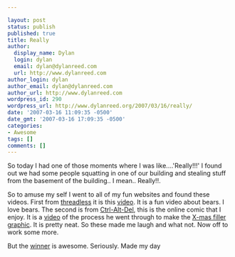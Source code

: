 ```yaml
---

layout: post
status: publish
published: true
title: Really
author:
  display_name: Dylan
  login: dylan
  email: dylan@dylanreed.com
  url: http://www.dylanreed.com
author_login: dylan
author_email: dylan@dylanreed.com
author_url: http://www.dylanreed.com
wordpress_id: 290
wordpress_url: http://www.dylanreed.org/2007/03/16/really/
date: '2007-03-16 11:09:35 -0500'
date_gmt: '2007-03-16 17:09:35 -0500'
categories:
- Awesome
tags: []
comments: []
---
```


So today I had one of those moments where I was like....'Really!!!' I found out we had some people squatting in one of our building and stealing stuff from the basement of the building.. I mean.. Really!!.

So to amuse my self I went to all of my fun websites and found these videos. First from [threadless][1] it is this [video][2]. It is a fun video about bears. I love bears. The second is from [Ctrl-Alt-Del][3], this is the online comic that I enjoy. It is a [video][4] of the process he went through to make the [X-mas filler graphic][5]. It is pretty neat. So these made me laugh and what not. Now off to work some more.

   [1]: http://www.threadless.com
   [2]: http://www.youtube.com/watch?v=-JsKmu06_H0
   [3]: http://www.ctrlaltdel-online.com
   [4]: http://www.ctrlaltdel-online.com/index.php/xmas2006
   [5]: http://www.ctrlaltdel-online.com/comic.php?d=20061225

But the [winner][6] is awesome. Seriously. Made my day

   [6]: http://www.youtube.com/watch?v=uzVX1V9puOo&mode=related&search=

